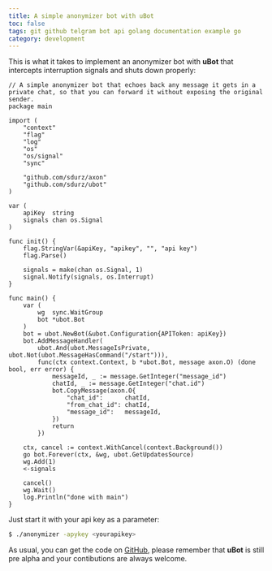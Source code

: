 ```yaml
---
title: A simple anonymizer bot with uBot
toc: false
tags: git github telgram bot api golang documentation example go
category: development
---
```


This is what it takes to implement an anonymizer bot with **uBot** that intercepts interruption signals and shuts down properly:

```golang
// A simple anonymizer bot that echoes back any message it gets in a private chat, so that you can forward it without exposing the original sender.
package main

import (
	"context"
	"flag"
	"log"
	"os"
	"os/signal"
	"sync"

	"github.com/sdurz/axon"
	"github.com/sdurz/ubot"
)

var (
	apiKey  string
	signals chan os.Signal
)

func init() {
	flag.StringVar(&apiKey, "apikey", "", "api key")
	flag.Parse()

	signals = make(chan os.Signal, 1)
	signal.Notify(signals, os.Interrupt)
}

func main() {
	var (
		wg  sync.WaitGroup
		bot *ubot.Bot
	)
	bot = ubot.NewBot(&ubot.Configuration{APIToken: apiKey})
	bot.AddMessageHandler(
		ubot.And(ubot.MessageIsPrivate, ubot.Not(ubot.MessageHasCommand("/start"))),
		func(ctx context.Context, b *ubot.Bot, message axon.O) (done bool, err error) {
			messageId, _ := message.GetInteger("message_id")
			chatId, _ := message.GetInteger("chat.id")
			bot.CopyMessage(axon.O{
				"chat_id":      chatId,
				"from_chat_id": chatId,
				"message_id":   messageId,
			})
			return
		})

	ctx, cancel := context.WithCancel(context.Background())
	go bot.Forever(ctx, &wg, ubot.GetUpdatesSource)
	wg.Add(1)
	<-signals

	cancel()
	wg.Wait()
	log.Println("done with main")
}
```

Just start it with your api key as a parameter:
```bash
$ ./anonymizer -apykey <yourapikey>
```

As usual, you can get the code on [GitHub](https://github.com/sdurz/anonymizerbot), please remember that **uBot** is still pre alpha and your contibutions are always welcome.